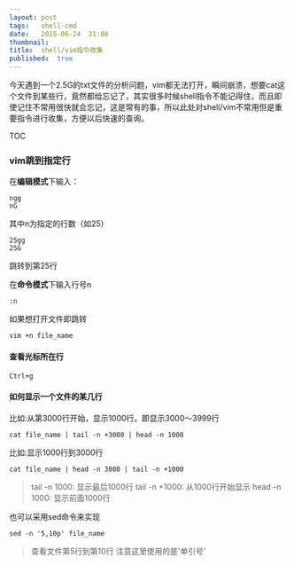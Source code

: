 ```yaml
---
layout:	post
tags:	shell-cmd
date:	2015-06-24	21:08
thumbnail:
title:	shell/vim指令收集
published:	true
---
```


今天遇到一个2.5G的txt文件的分析问题，vim都无法打开，瞬间崩溃，想要cat这个文件到某些行，竟然都给忘记了，其实很多时候shell指令不能记得住，而且即使记住不常用很快就会忘记，这是常有的事，所以此处对shell/vim不常用但是重要指令进行收集，方便以后快速的查询。

<!-- more -->

TOC

### **vim跳到指定行**

在**编辑模式**下输入：

	ngg
	nG

其中n为指定的行数（如25）

	25gg
	25G
	
跳转到第25行

在**命令模式**下输入行号n

	:n

如果想打开文件即跳转

	vim +n file_name

#### **查看光标所在行**
	
	Ctrl+g

#### **如何显示一个文件的某几行**

比如:从第3000行开始，显示1000行。即显示3000～3999行

	cat file_name | tail -n +3000 | head -n 1000

比如:显示1000行到3000行

	cat file_name | head -n 3000 | tail -n +1000

>tail -n 1000:	显示最后1000行
>tail -n +1000:	从1000行开始显示
head -n 1000:	显示前面1000行

也可以采用sed命令来实现

	sed -n '5,10p' file_name

>	查看文件第5行到第10行
	注意这里使用的是'单引号'
